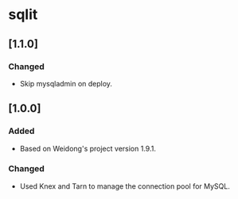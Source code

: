 # sqlit

## [1.1.0]
### Changed
- Skip mysqladmin on deploy.

## [1.0.0]
### Added
- Based on Weidong's project version 1.9.1.

### Changed
- Used Knex and Tarn to manage the connection pool for MySQL.
